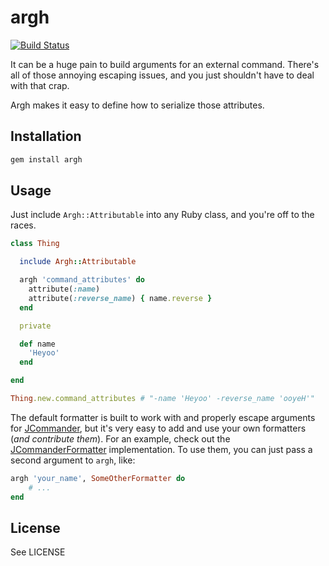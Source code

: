 # argh

[![Build Status](https://secure.travis-ci.org/broadstreetads/argh.png)](http://travis-ci.org/broadstreetads/argh)

It can be a huge pain to build arguments for an external command.
There's all of those annoying escaping issues, and you just shouldn't
have to deal with that crap.

Argh makes it easy to define how to serialize those attributes.

## Installation

``` bash
gem install argh
```

## Usage

Just include `Argh::Attributable` into any Ruby class, and you're off to
the races.

``` ruby
class Thing

  include Argh::Attributable

  argh 'command_attributes' do
    attribute(:name)
    attribute(:reverse_name) { name.reverse }
  end

  private

  def name
    'Heyoo'
  end

end

Thing.new.command_attributes # "-name 'Heyoo' -reverse_name 'ooyeH'"
```

The default formatter is built to work
with and properly escape arguments for [JCommander](http://jcommander.org/),
but it's very easy to add and use your own formatters (_and contribute them_).  For an example,
check out the [JCommanderFormatter](https://github.com/broadstreetads/argh/blob/master/lib/argh/formatters/jcommander_formatter.rb)
implementation.  To use them, you can just pass a second argument to `argh`,
like:

``` ruby
argh 'your_name', SomeOtherFormatter do
	# ...
end
```

## License

See LICENSE
